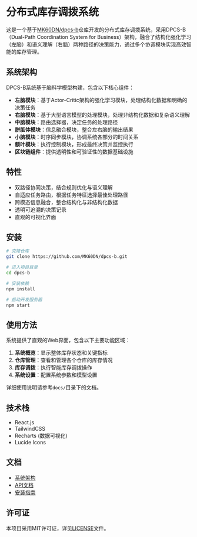 # 分布式库存调拨系统

这是一个基于[MK60DN/dpcs-b](https://github.com/MK60DN/dpcs-b)仓库开发的分布式库存调拨系统，采用DPCS-B（Dual-Path Coordination System for Business）架构，融合了结构化强化学习（左脑）和语义理解（右脑）两种路径的决策能力，通过多个协调模块实现高效智能的库存管理。

## 系统架构

DPCS-B系统基于脑科学模型构建，包含以下核心组件：

- **左脑模块**：基于Actor-Critic架构的强化学习模块，处理结构化数据和明确的决策任务
- **右脑模块**：基于大型语言模型的处理模块，处理非结构化数据和复杂语义理解
- **中脑模块**：路由选择器，决定任务的处理路径
- **胼胝体模块**：信息融合模块，整合左右脑的输出结果
- **小脑模块**：时序同步模块，协调系统各部分的时间关系
- **额叶模块**：执行控制模块，形成最终决策并监控执行
- **区块链组件**：提供透明性和可验证性的数据基础设施

## 特性

- 双路径协同决策，结合规则优化与语义理解
- 自适应任务路由，根据任务特征选择最佳处理路径
- 跨模态信息融合，整合结构化与非结构化数据
- 透明可追溯的决策记录
- 直观的可视化界面

## 安装

```bash
# 克隆仓库
git clone https://github.com/MK60DN/dpcs-b.git

# 进入项目目录
cd dpcs-b

# 安装依赖
npm install

# 启动开发服务器
npm start
```

## 使用方法

系统提供了直观的Web界面，包含以下主要功能区域：

1. **系统概览**：显示整体库存状态和关键指标
2. **仓库管理**：查看和管理各个仓库的库存情况
3. **库存调拨**：执行智能库存调拨操作
4. **系统设置**：配置系统参数和模型设置

详细使用说明请参考`docs/`目录下的文档。

## 技术栈

- React.js
- TailwindCSS
- Recharts (数据可视化)
- Lucide Icons

## 文档

- [系统架构](docs/ARCHITECTURE.md)
- [API文档](docs/API.md)
- [安装指南](docs/SETUP.md)

## 许可证

本项目采用MIT许可证，详见[LICENSE](LICENSE)文件。